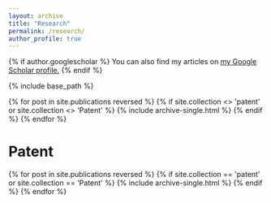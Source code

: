 ```yaml
---
layout: archive
title: "Research"
permalink: /research/
author_profile: true
---
```


{% if author.googlescholar %}
  You can also find my articles on <u><a href="{{author.googlescholar}}">my Google Scholar profile</a>.</u>
{% endif %}

{% include base_path %}

{% for post in site.publications reversed %}
    {% if site.collection <> 'patent' or site.collection <> 'Patent' %}
        {% include archive-single.html %}
    {% endif %}
{% endfor %}

Patent
====
{% for post in site.publications reversed %}
    {% if site.collection == 'patent' or site.collection == 'Patent' %}
      {% include archive-single.html %}
    {% endif %}
{% endfor %}
